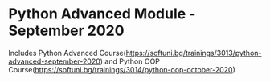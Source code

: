 # Python Advanced Module - September 2020
Includes Python Advanced Course(https://softuni.bg/trainings/3013/python-advanced-september-2020) and Python OOP Course(https://softuni.bg/trainings/3014/python-oop-october-2020)
